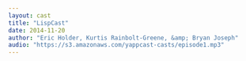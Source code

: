 ```yaml
---
layout: cast
title: "LispCast"
date: 2014-11-20
author: "Eric Holder, Kurtis Rainbolt-Greene, &amp; Bryan Joseph"
audio: "https://s3.amazonaws.com/yappcast-casts/episode1.mp3"
---
```

